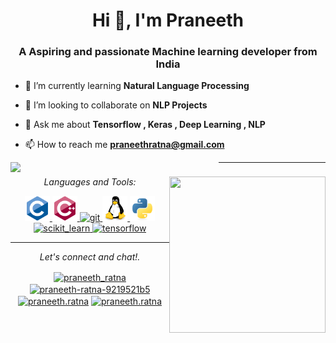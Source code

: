 <h1 align="center">Hi 👋, I'm Praneeth</h1>
<h3 align="center">A Aspiring and passionate Machine learning developer from India</h3>

- 🌱 I’m currently learning **Natural Language Processing**

- 👯 I’m looking to collaborate on **NLP Projects**

- 💬 Ask me about **Tensorflow , Keras , Deep Learning , NLP**

- 📫 How to reach me **praneethratna@gmail.com**
<p>
<img src="https://github-readme-streak-stats.herokuapp.com/?user=praneethratna&" style="float: left; width: 65%; margin-right: 1%; margin-bottom: 0.5em;" />
<img align = "right" src = "https://media.giphy.com/media/VTtANKl0beDFQRLDTh/giphy.gif" width = 250 height = 250 />
</p>

<hr>

<p align="center">
  <i>Languages and Tools:</i>
<p align="center"> <a href="https://www.cprogramming.com/" target="_blank"> <img src="https://raw.githubusercontent.com/devicons/devicon/master/icons/c/c-original.svg" alt="c" width="40" height="40"/> </a> <a href="https://www.w3schools.com/cpp/" target="_blank"> <img src="https://raw.githubusercontent.com/devicons/devicon/master/icons/cplusplus/cplusplus-original.svg" alt="cplusplus" width="40" height="40"/> </a> <a href="https://git-scm.com/" target="_blank"> <img src="https://www.vectorlogo.zone/logos/git-scm/git-scm-icon.svg" alt="git" width="40" height="40"/> </a> <a href="https://www.linux.org/" target="_blank"> <img src="https://raw.githubusercontent.com/devicons/devicon/master/icons/linux/linux-original.svg" alt="linux" width="40" height="40"/> </a> <a href="https://www.python.org" target="_blank"> <img src="https://raw.githubusercontent.com/devicons/devicon/master/icons/python/python-original.svg" alt="python" width="40" height="40"/> </a> <a href="https://scikit-learn.org/" target="_blank"> <img src="https://upload.wikimedia.org/wikipedia/commons/0/05/Scikit_learn_logo_small.svg" alt="scikit_learn" width="40" height="40"/> </a> <a href="https://www.tensorflow.org" target="_blank"> <img src="https://www.vectorlogo.zone/logos/tensorflow/tensorflow-icon.svg" alt="tensorflow" width="40" height="40"/> </a></p>
</p>
<hr>

<p align="center">
  <i>Let's connect and chat!.</i>

<p align="center">
<a href="https://twitter.com/praneeth_ratna" target="blank"><img align="center" src="https://raw.githubusercontent.com/rahuldkjain/github-profile-readme-generator/master/src/images/icons/Social/twitter.svg" alt="praneeth_ratna" height="30" width="40" /></a>
<a href="https://linkedin.com/in/praneeth-ratna-9219521b5" target="blank"><img align="center" src="https://raw.githubusercontent.com/rahuldkjain/github-profile-readme-generator/master/src/images/icons/Social/linked-in-alt.svg" alt="praneeth-ratna-9219521b5" height="30" width="40" /></a>
<a href="https://fb.com/praneeth.ratna" target="blank"><img align="center" src="https://raw.githubusercontent.com/rahuldkjain/github-profile-readme-generator/master/src/images/icons/Social/facebook.svg" alt="praneeth.ratna" height="30" width="40" /></a>
<a href="https://instagram.com/praneeth.ratna" target="blank"><img align="center" src="https://raw.githubusercontent.com/rahuldkjain/github-profile-readme-generator/master/src/images/icons/Social/instagram.svg" alt="praneeth.ratna" height="30" width="40" /></a>
</p>
